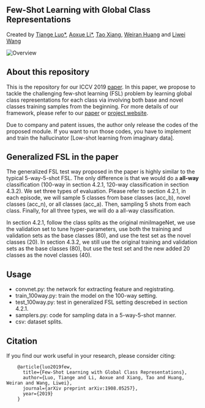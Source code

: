 ## Few-Shot Learning with Global Class Representations
Created by <a href="https://tiangeluo.github.io/" target="_blank">Tiange Luo*</a>, <a href="" target="_black">Aoxue Li*</a>, <a href="http://personal.ee.surrey.ac.uk/Personal/T.Xiang/index.html" target="_blank">Tao Xiang</a>, <a href="" target="_blank">Weiran Huang</a> and <a href="http://www.liweiwang-pku.com" target="_blank">Liwei Wang</a>

![Overview](https://github.com/tiangeluo/fsl-global/blob/master/material/overview.png)

## About this repository
This is the repository for our ICCV 2019 [paper](https://arxiv.org/abs/1908.05257). In this paper, we propose to tackle the challenging few-shot learning (FSL) problem by learning global class representations for each class via involving both base and novel classes training samples from the beginning. For more details of our framework, please refer to our [paper](https://arxiv.org/abs/1908.05257) or <a href="https://tiangeluo.github.io/GlobalRepresentation.html" target="_blank">project website</a>.

Due to company and patent issues, the author only release the codes of the proposed module. If you want to run those codes, you have to implement and train the hallucinator [Low-shot learning from imaginary data].

## Generalized FSL in the paper
The generalized FSL test way proposed in the paper is highly similar to the typical 5-way-5-shot FSL. The only difference is that we would do a **all-way** classification (100-way in section 4.2.1, 120-way classification in section 4.3.2). We set three types of evaluation. Please refer to section 4.2.1, in each episode, we will sample 5 classes from base classes (acc_b), novel classes (acc_n), or all classes (acc_a). Then, sampling 5 shots from each class. Finally, for all three types, we will do a all-way classification.

In section 4.2.1, follow the class splits as the original miniImageNet, we use the validation set to tune hyper-parameters, use both the training and validation sets as the base classes (80), and use the test set as the novel classes (20). In section 4.3.2, we still use the original training and validation sets as the base classes (80), but use the test set and the new added 20 classes as the novel classes (40).

## Usage

- convnet.py: the network for extracting feature and registrating.
- train_100way.py: train the model on the 100-way setting.
- test_100way.py: test in generalized FSL setting descrebed in section 4.2.1.
- samplers.py: code for sampling data in a 5-way-5-shot manner.
- csv: dataset splits.


## Citation
If you find our work useful in your research, please consider citing:

        @article{luo2019few,
          title={Few-Shot Learning with Global Class Representations},
          author={Luo, Tiange and Li, Aoxue and Xiang, Tao and Huang, Weiran and Wang, Liwei},
          journal={arXiv preprint arXiv:1908.05257},
          year={2019}
        }
